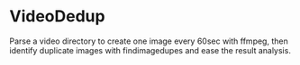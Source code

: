 # VideoDedup
Parse a video directory to create one image every 60sec with ffmpeg, then identify duplicate images with findimagedupes and ease the result analysis.
